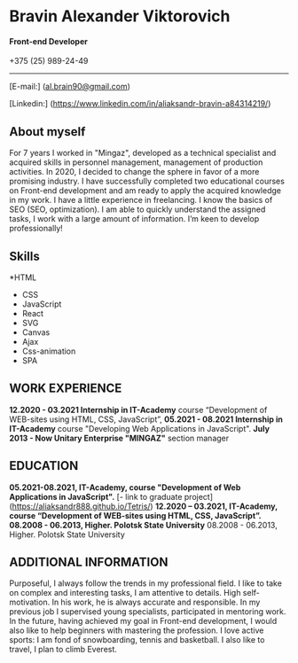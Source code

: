 # Bravin Alexander Viktorovich

#### Front-end Developer

+375 (25) 989-24-49
*********
[E-mail:] (al.brain90@gmail.com)

[Linkedin:] (https://www.linkedin.com/in/aliaksandr-bravin-a84314219/)

## About myself
For 7 years I worked in  "Mingaz", developed as a technical specialist and acquired skills in personnel management, management of production activities.
In 2020, I decided to change the sphere in favor of a more promising industry. I have successfully completed two educational courses on Front-end development and am ready to apply the acquired knowledge in my work. I have a little experience in freelancing. I know the basics of SEO (SEO, optimization). I am able to quickly understand the assigned tasks, I work with a large amount of information. I’m keen to develop professionally!


## Skills
*HTML
* CSS
* JavaScript
* React
* SVG
* Canvas
* Ajax
* Css-animation
* SPA

## WORK EXPERIENCE
**12.2020 - 03.2021 Internship in IT-Academy** course “Development of WEB-sites using  HTML, CSS, JavaScript”,
**05.2021 - 08.2021 Internship in IT-Academy** course "Developing Web Applications in JavaScript".
**July 2013 - Now Unitary Enterprise "MINGAZ"**  section manager

## EDUCATION
**05.2021-08.2021, IT-Academy, course "Development of Web Applications in JavaScript".**  [- link to graduate project]  (https://aliaksandr888.github.io/Tetris/)
**12.2020 – 03.2021,  IT-Academy, course “Development of WEB-sites using HTML, CSS, JavaScript”.**
**08.2008 - 06.2013, Higher. Polotsk State University** 08.2008 - 06.2013, Higher. Polotsk State University
## ADDITIONAL INFORMATION
Purposeful, I always follow the trends in my professional field. I like to take on complex and interesting tasks, I am attentive to details. High self-motivation.
In his work, he is always accurate and responsible. In my previous job I supervised young specialists, participated in mentoring work. In the future, having achieved my goal in Front-end development, I would also like to help beginners with mastering the profession.
I love active sports: I am fond of snowboarding, tennis and basketball. I also like to travel, I plan to climb Everest.

